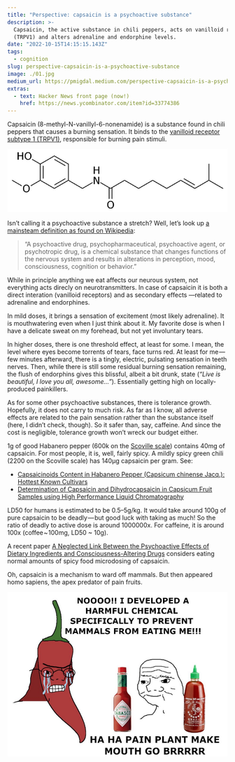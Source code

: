 ```yaml
---
title: "Perspective: capsaicin is a psychoactive substance"
description: >-
  Capsaicin, the active substance in chili peppers, acts on vanilloid receptors
  (TRPV1) and alters adrenaline and endorphine levels.
date: "2022-10-15T14:15:15.143Z"
tags:
  - cognition
slug: perspective-capsaicin-is-a-psychoactive-substance
image: ./01.jpg
medium_url: https://pmigdal.medium.com/perspective-capsaicin-is-a-psychoactive-substance-fff5507b6b7c
extras:
  - text: Hacker News front page (now!)
    href: https://news.ycombinator.com/item?id=33774386
---
```


Capsaicin (8-methyl-N-vanillyl-6-nonenamide) is a substance found in chili peppers that causes a burning sensation. It binds to the [vanilloid receptor subtype 1 (TRPV1)](https://en.wikipedia.org/wiki/TRPV1), responsible for burning pain stimuli.

![](./00.png)

Isn’t calling it a psychoactive substance a stretch? Well, let’s look up [a mainsteam definition as found on Wikipedia](https://en.wikipedia.org/wiki/Capsaicin):

> “A psychoactive drug, psychopharmaceutical, psychoactive agent, or psychotropic drug, is a chemical substance that changes functions of the nervous system and results in alterations in perception, mood, consciousness, cognition or behavior.”

While in principle anything we eat affects our neurous system, not everything acts direcly on neurotransmitters. In case of capsaicin it is both a direct interation (vanilloid receptors) and as secondary effects —related to adrenaline and endorphines.

In mild doses, it brings a sensation of excitement (most likely adrenaline). It is mouthwatering even when I just think about it. My favorite dose is when I have a delicate sweat on my forehead, but not yet involuntary tears.

In higher doses, there is one threshold effect, at least for some. I mean, the level where eyes become torrents of tears, face turns red. At least for me — few minutes afterward, there is a tingly, electric, pulsating sensation in teeth nerves. Then, while there is still some residual burning sensation remaining, the flush of endorphins gives this blissful, albeit a bit drunk, state (_“Live is beautiful, I love you all, awesome…”_). Essentially getting high on locally-produced painkillers.

As for some other psychoactive substances, there is tolerance growth. Hopefully, it does not carry to much risk. As far as I know, all adverse effects are related to the pain sensation rather than the substance itself (here, I didn’t check, though). So it safer than, say, caffeine. And since the cost is negligible, tolerance growth won’t wreck our budget either.

1g of good Habanero pepper (600k on the [Scoville scale](https://en.wikipedia.org/wiki/Scoville_scale)) contains 40mg of capsaicin. For most people, it is, well, fairly spicy. A mildly spicy green chili (2200 on the Scoville scale) has 140µg capsaicin per gram. See:

- [Capsaicinoids Content in Habanero Pepper (Capsicum chinense Jacq.): Hottest Known Cultivars](https://journals.ashs.org/hortsci/view/journals/hortsci/43/5/article-p1344.xml)
- [Determination of Capsaicin and Dihydrocapsaicin in Capsicum Fruit Samples using High Performance Liquid Chromatography](https://www.ncbi.nlm.nih.gov/pmc/articles/PMC6264681/)

LD50 for humans is estimated to be 0.5–5g/kg. It would take around 100g of pure capsaicin to be deadly — but good luck with taking as much! So the ratio of deadly to active dose is around 1000000x. For caffeine, it is around 100x (coffee ~ 100mg, LD50 ~ 10g).

A recent paper [A Neglected Link Between the Psychoactive Effects of Dietary Ingredients and Consciousness-Altering Drugs](https://www.ncbi.nlm.nih.gov/pmc/articles/PMC6706955/) considers eating normal amounts of spicy food microdosing of capsaicin.

Oh, capsaicin is a mechanism to ward off mammals. But then appeared homo sapiens, the apex predator of pain fruits.

![](./01.jpg)
